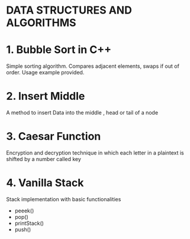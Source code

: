 # DATA STRUCTURES AND ALGORITHMS

# 1. Bubble Sort in C++
Simple sorting algorithm. Compares adjacent elements, swaps if out of order. Usage example provided.
# 2. Insert Middle
A method to insert Data into the middle , head or tail of a node
# 3. Caesar Function
Encryption and decryption technique  in which each letter in a plaintext is shifted by a number called key
# 4. Vanilla Stack
Stack implementation with basic functionalities

 * peeek()
 * pop()
 * printStack()
 * push()
